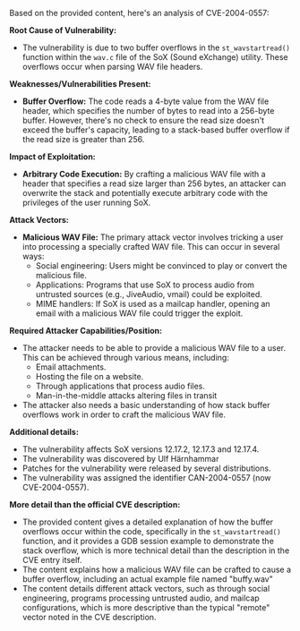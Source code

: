Based on the provided content, here's an analysis of CVE-2004-0557:

**Root Cause of Vulnerability:**

*   The vulnerability is due to two buffer overflows in the `st_wavstartread()` function within the `wav.c` file of the SoX (Sound eXchange) utility. These overflows occur when parsing WAV file headers.

**Weaknesses/Vulnerabilities Present:**

*   **Buffer Overflow:** The code reads a 4-byte value from the WAV file header, which specifies the number of bytes to read into a 256-byte buffer. However, there's no check to ensure the read size doesn't exceed the buffer's capacity, leading to a stack-based buffer overflow if the read size is greater than 256.

**Impact of Exploitation:**

*   **Arbitrary Code Execution:** By crafting a malicious WAV file with a header that specifies a read size larger than 256 bytes, an attacker can overwrite the stack and potentially execute arbitrary code with the privileges of the user running SoX.

**Attack Vectors:**

*   **Malicious WAV File:** The primary attack vector involves tricking a user into processing a specially crafted WAV file. This can occur in several ways:
    *   Social engineering: Users might be convinced to play or convert the malicious file.
    *   Applications: Programs that use SoX to process audio from untrusted sources (e.g., JiveAudio, vmail) could be exploited.
    *   MIME handlers: If SoX is used as a mailcap handler, opening an email with a malicious WAV file could trigger the exploit.

**Required Attacker Capabilities/Position:**

*   The attacker needs to be able to provide a malicious WAV file to a user. This can be achieved through various means, including:
    *   Email attachments.
    *   Hosting the file on a website.
    *   Through applications that process audio files.
    *   Man-in-the-middle attacks altering files in transit
*   The attacker also needs a basic understanding of how stack buffer overflows work in order to craft the malicious WAV file.

**Additional details:**

*   The vulnerability affects SoX versions 12.17.2, 12.17.3 and 12.17.4.
*   The vulnerability was discovered by Ulf Härnhammar
*   Patches for the vulnerability were released by several distributions.
*   The vulnerability was assigned the identifier CAN-2004-0557 (now CVE-2004-0557).

**More detail than the official CVE description:**

* The provided content gives a detailed explanation of how the buffer overflows occur within the code, specifically in the `st_wavstartread()` function, and it provides a GDB session example to demonstrate the stack overflow, which is more technical detail than the description in the CVE entry itself.
* The content explains how a malicious WAV file can be crafted to cause a buffer overflow, including an actual example file named "buffy.wav"
*   The content details different attack vectors, such as through social engineering, programs processing untrusted audio, and mailcap configurations, which is more descriptive than the typical "remote" vector noted in the CVE description.